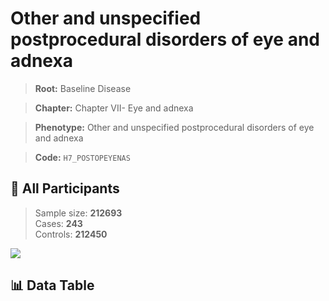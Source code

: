 # Other and unspecified postprocedural disorders of eye and adnexa

> **Root:** Baseline Disease  

> **Chapter:** Chapter VII- Eye and adnexa  

> **Phenotype:** Other and unspecified postprocedural disorders of eye and adnexa  

> **Code:** `H7_POSTOPEYENAS`

## 🧪 All Participants  
> Sample size: **212693**  
> Cases: **243**  
> Controls: **212450**
<img src="/Sensitive/Figures/ALL/Incidence/H7_POSTOPEYENAS.png"/>

## 📊 Data Table
<CsvTableMRF src="/Sensitive/Data/ALL/Incidence/COX_H7_POSTOPEYENAS.csv"/>

